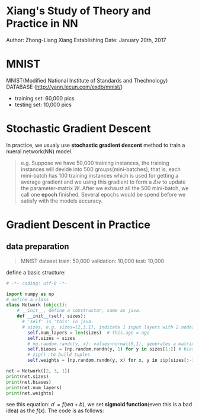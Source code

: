 Xiang's Study of Theory and Practice in NN
===
Author: Zhong-Liang Xiang
Establishing Date: January 20th, 2017
<br>

# MNIST
MNIST(Modified National Institute of Standards and Thechnology) DATABASE (http://yann.lecun.com/exdb/mnist/)
* training set: 60,000 pics
* testing set: 10,000 pics

# Stochastic Gradient Descent
In practice, we usualy use **stochastic gradient descent** method to train a nueral network(NN) model.
>e.g. Suppose we have 50,000 training instances, the training instances will devide into 500 groups(mini-batches), that is, each mini-batch has 100 training instances which is used for getting a average gradient and we using this gradient to form a $\Delta w$ to update the parameter-matrix $W$. After we exhaust all the 500 mini-batch, we call one **epoch** finished. Several epochs would be spend before we satisfy with the models accuracy.

# Gradient Descent in Practice
## data preparation
>MNIST dataset
 train: 50,000
 validation: 10,000
 test: 10,000

define a basic structure:
```python
# -*- coding: utf-8 -*-

import numpy as np
# define a class
class Network (object):
    # __init__, define a constructor, same as java.
    def __init__(self, sizes):
      # 'self' is 'this' in java.
      # sizes, e.g. sizes=[2,3,1], indicate 1 input layers with 2 nodes, 1 mid layers with 3 nodes and 1 output layers with 1 node.
        self.num_layers = len(sizes)  # this.age = age
        self.sizes = sizes
        # np.random.randn(y, x): values~normal(0,1), generates a matrix with y rows and x columns
        self.biases = [np.random.randn(y, 1) for y in sizes[1:]] # bias means bias' weight！ 3*1 and 1*1 matrix
        # zip()：to build tuples
        self.weights = [np.random.randn(y, x) for x, y in zip(sizes[:-1], sizes[1:])] # 3*2 and 1*3 matrix

net = Network([2, 3, 1])
print(net.sizes)
print(net.biases)
print(net.num_layers)
print(net.weights)
```
see this equation: $a'=f(wa+b)$, we set **sigmoid function**(even this is a bad idea) as the $f(x)$. The code is as follows:
```python

```
